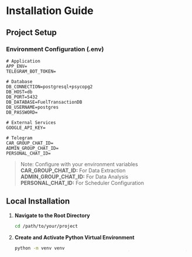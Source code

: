 # Installation Guide

## Project Setup

### Environment Configuration (.env)
```dotenv
# Application
APP_ENV=
TELEGRAM_BOT_TOKEN=

# Database
DB_CONNECTION=postgresql+psycopg2
DB_HOST=db
DB_PORT=5432
DB_DATABASE=FuelTransactionDB
DB_USERNAME=postgres
DB_PASSWORD=

# External Services
GOOGLE_API_KEY=

# Telegram
CAR_GROUP_CHAT_ID=
ADMIN_GROUP_CHAT_ID=
PERSONAL_CHAT_ID=
```

> Note: Configure with your environment variables
> <br>
> <b>CAR_GROUP_CHAT_ID:</b> For Data Extraction
> <br>
> <b>ADMIN_GROUP_CHAT_ID:</b> For Data Analysis
> <br>
> <b>PERSONAL_CHAT_ID:</b> For Scheduler Configuration
> <br>

## Local Installation
1. **Navigate to the Root Directory**  
   ```bash
   cd /path/to/your/project
   ```

2. **Create and Activate Python Virtual Environment**  
   ```bash
   python -m venv venv
   source venv/bin/activate  # On Windows use `venv\Scripts\activate`
   ```

3. **Install Dependencies**  
   ```bash
   pip install -r requirements.txt
   ```

4. **Create .env File and Put in Your API Key**  
   ```bash
   cp .envexample .env
   ```
   Edit the `.env` file to include your telegram bot token and other variable.

5. **Navigate to the App Directory**  
   ```bash
   cd path/to/your/project/app
   ```

6. **Serve the Application**  
   ```bash
   uvicorn main:app --reload
   ```

## Docker Installation
1. **Ensure Docker and Compose are Installed**  
   Install Docker on your system if not already installed.

2. **Navigate to the Root Directory**  
   ```bash
   cd /path/to/your/project
   ```

3. **Build and Run the Application with Docker Compose**:
   ```bash
   docker compose up -d
   ```

4. **View Logs** (optional):
   ```bash
   docker compose logs -f
   ```

5. **Stop and Remove Containers**:
   ```bash
   docker compose down
   ```
